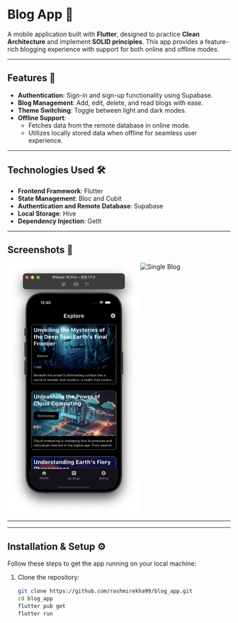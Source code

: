 # Blog App 📱

A mobile application built with **Flutter**, designed to practice **Clean Architecture** and implement **SOLID principles**. This app provides a feature-rich blogging experience with support for both online and offline modes.

---

## Features 🚀

- **Authentication**: Sign-in and sign-up functionality using Supabase.
- **Blog Management**: Add, edit, delete, and read blogs with ease.
- **Theme Switching**: Toggle between light and dark modes.
- **Offline Support**:
  - Fetches data from the remote database in online mode.
  - Utilizes locally stored data when offline for seamless user experience.

---

## Technologies Used 🛠️

- **Frontend Framework**: Flutter
- **State Management**: Bloc and Cubit
- **Authentication and Remote Database**: Supabase
- **Local Storage**: Hive
- **Dependency Injection**: GetIt

---

## Screenshots 📸

<div style="display: flex; justify-content: space-around;">

<img src="assets/app_screenshots/all_blogs.png" alt="Blog Listing" width="300" />
<img src="assets/app_screenshots/single_blogs.png" alt="Single Blog" width="300" />

</div>

---
---

## Installation & Setup ⚙️

Follow these steps to get the app running on your local machine:

1. Clone the repository:
   ```bash
   git clone https://github.com/rashmirekha99/blog_app.git
   cd blog_app
   flutter pub get
   flutter run
